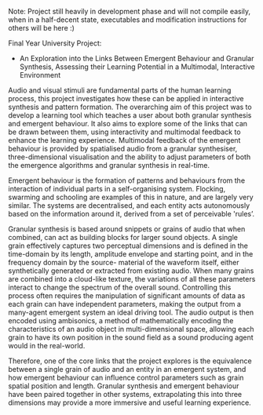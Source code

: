 Note: Project still heavily in development phase and will not compile easily, when in a half-decent state, executables and modification instructions for others will be here :)

Final Year University Project:

- An Exploration into the Links Between Emergent Behaviour and Granular Synthesis, Assessing their Learning Potential in a Multimodal, Interactive Environment

Audio and visual stimuli are fundamental parts of the human learning process, this project investigates how these can be applied in interactive synthesis and pattern formation. The overarching aim of this project was to develop a learning tool which teaches a user about both granular synthesis and emergent behaviour. It also aims to explore some of the links that can be drawn between them, using interactivity and multimodal feedback to enhance the learning experience. Multimodal feedback of the emergent behaviour is provided by spatialised audio from a granular synthesiser, three-dimensional visualisation and the ability to adjust parameters of both the emergence algorithms and granular synthesis in real-time.

Emergent behaviour is the formation of patterns and behaviours from the interaction of individual parts in a self-organising system. Flocking, swarming and schooling are examples of this in nature, and are largely very similar. The systems are decentralised, and each entity acts autonomously based on the information around it, derived from a set of perceivable 'rules’.

Granular synthesis is based around snippets or grains of audio that when combined, can act as building blocks for larger sound objects. A single grain effectively captures two perceptual dimensions and is defined in the time-domain by its length, amplitude envelope and starting point, and in the frequency domain by the source- material of the waveform itself, either synthetically generated or extracted from existing audio. When many grains are combined into a cloud-like texture, the variations of all these parameters interact to change the spectrum of the overall sound. Controlling this process often requires the manipulation of significant amounts of data as each grain can have independent parameters, making the output from a many-agent emergent system an ideal driving tool. The audio output is then encoded using ambisonics, a method of mathematically encoding the characteristics of an audio object in multi-dimensional space, allowing each grain to have its own position in the sound field as a sound producing agent would in the real-world.

Therefore, one of the core links that the project explores is the equivalence between a single grain of audio and an entity in an emergent system, and how emergent behaviour can influence control parameters such as grain spatial position and length. Granular synthesis and emergent behaviour have been paired together in other systems, extrapolating this into three dimensions may provide a more immersive and useful learning experience.
